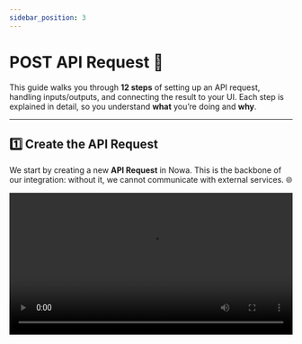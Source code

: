 ```yaml
---
sidebar_position: 3
---
```


# POST API Request 🚀

This guide walks you through **12 steps** of setting up an API request, handling inputs/outputs, and connecting the result to your UI. Each step is explained in detail, so you understand **what** you’re doing and **why**.  

---

## 1️⃣ Create the API Request
We start by creating a new **API Request** in Nowa. This is the backbone of our integration: without it, we cannot communicate with external services. 🌐  

<video src="/videos/api2/post/1.webm" controls width="100%" />


---

## 2️⃣ Configure the URL & Method
Next, set the **endpoint URL** and change the request type to **POST**.  
- **Why POST?** Because we are sending data (input parameters) to the server, not just reading information. 📤  

<video src="/videos/api2/post/2.webm" controls width="100%" />

---

## 3️⃣ Add Authorization Header
We add an **Authorization header** with the format:  
```
Authorization: Bearer <your_token>
```  
🔑 **What is Bearer?**  
“Bearer” is a **token-based authentication method**. It tells the server:  
👉 “Here is my access token, I’m authorized to make this request.”  
Without this header, the request would fail.  

<video src="/videos/api2/post/3.webm" controls width="100%" />

---

## 4️⃣ Set Content-Type to JSON
We set `Content-Type: application/json`.  
- This tells the API that our request body will be structured as JSON. 🧩  
- If we don’t set this, the server may not understand the format of our data.  

<video src="/videos/api2/post/4.webm" controls width="100%" />

---

## 5️⃣ Create Input Parameter
We define a **parameter** (for example: `textinput`) that will serve as **user input**. This parameter is dynamic, so the request changes depending on what the user enters. ✍️  

<video src="/videos/api2/post/5.webm" controls width="100%" />

---

## 6️⃣ Insert Parameter into Request Body
Inside the request body, we insert the parameter using the syntax:  
```
${textinput}
```  
💡 This means: “Take the value from the UI field and send it here.”  

<video src="/videos/api2/post/6.webm" controls width="100%" />

---

## 7️⃣ Test the Request
We test the API request to check if it returns valid results. ✅  
- This helps us verify that the setup is correct.  
- We can already see the structure of the **response data** here.  

<video src="/videos/api2/post/7.webm" controls width="100%" />

---

## 8️⃣ Build the Model
We create a **model** from the API response.  
- Important: **only map the values we actually need.** 🎯  
- This makes the app more efficient and keeps the UI clean.  

<video src="/videos/api2/post/8.webm" controls width="100%" />

---

## 9️⃣ Create UI Elements (TextField & Button)
Now we add two UI components:  
- **TextField** → where the user types input.  
- **Button** → to trigger the API request.  
🎨 This is where the app becomes interactive!  

<video src="/videos/api2/post/9.webm" controls width="100%" />

---

## 🔟 Connect Button to API Call
We configure the **Button Action** so that when it’s pressed, the API request runs.  
- This links the UI to the backend.  
- Without this, the user input would never reach the API.  

<video src="/videos/api2/post/10.webm" controls width="100%" />

---

## 1️⃣1️⃣ Show API Result in Alert Dialog
When the API returns data successfully, we display it in an **Alert Dialog**.  
- Use this **custom expression**:  
  ```
  value.choices!.first?.content
  ```  
- Here, `value` is the **default return object**.  
- This makes sure we display the **right content** to the user. 🪄  

<video src="/videos/api2/post/11.webm" controls width="100%" />

---

## 1️⃣2️⃣ Review the Final Result
Finally, test the full flow:  
1. Enter text in the TextField.  
2. Tap the Button.  
3. Watch the API response appear in the Alert Dialog.  
🎉 Congratulations — the integration works!  

<video src="/videos/api2/post/12.webm" controls width="100%" />

---

# ✅ Why This Flow is Powerful
- 🔒 **Secure** → Using Bearer tokens keeps the API safe.  
- 📦 **Flexible** → Parameters make the request dynamic.  
- 🎯 **Efficient** → Filtering response ensures we only use what we need.  
- 🤝 **User-Friendly** → Clear UI with input + button + feedback.  
